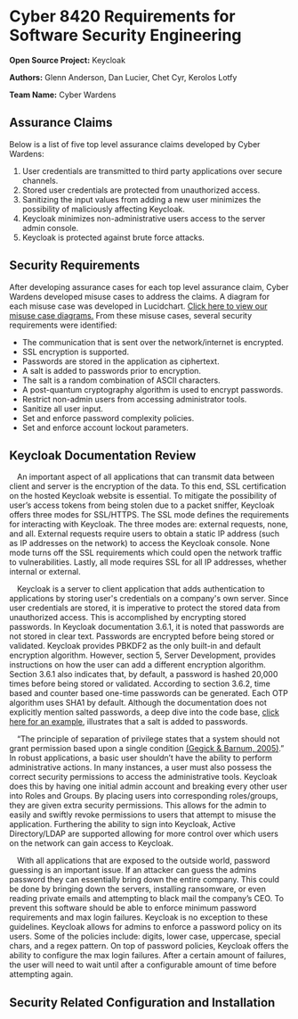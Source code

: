 **Cyber 8420 Requirements for Software Security Engineering**
=============================================================

**Open Source Project:** Keycloak

**Authors:** Glenn Anderson, Dan Lucier, Chet Cyr, Kerolos Lotfy

**Team Name:** Cyber Wardens


Assurance Claims
----------------
Below is a list of five top level assurance claims developed by Cyber Wardens:

1. User credentials are transmitted to third party applications over secure channels.
2. Stored user credentials are protected from unauthorized access.
3. Sanitizing the input values from adding a new user minimizes the possibility of maliciously affecting Keycloak.
4. Keycloak minimizes non-administrative users access to the server admin console.
5. Keycloak is protected against brute force attacks.

Security Requirements
---------------------
After developing assurance cases for each top level assurance claim, Cyber Wardens developed misuse cases to address the claims. A diagram for each misuse case was developed in Lucidchart. <a href="https://www.lucidchart.com/invitations/accept/8f828c56-45d6-4af2-81cc-23e43b10af5a">Click here to view our misuse case diagrams.</a> From these misuse cases, several security requirements were identified:

<ul>
  <li>The communication that is sent over the network/internet is encrypted.</li>
  <li>SSL encryption is supported.</li>
  <li>Passwords are stored in the application as ciphertext.</li>
  <li>A salt is added to passwords prior to encryption.</li>
  <li>The salt is a random combination of ASCII characters.</li>
  <li>A post-quantum cryptography algorithm is used to encrypt passwords.</li>
  <li>Restrict non-admin users from accessing administrator tools.</li>
  <li>Sanitize all user input.</li>
  <li>Set and enforce password complexity policies.</li>
  <li>Set and enforce account lockout parameters.</li>
</ul>

Keycloak Documentation Review
-----------------------------

&emsp;An important aspect of all applications that can transmit data between client and server is the encryption of the data. To this end, SSL certification on the hosted Keycloak website is essential. To mitigate the possibility of user’s access tokens from being stolen due to a packet sniffer, Keycloak offers three modes for SSL/HTTPS. The SSL mode defines the requirements for interacting with Keycloak. The three modes are: external requests, none, and all. External requests require users to obtain a static IP address (such as IP addresses on the network) to access the Keycloak console. None mode turns off the SSL requirements which could open the network traffic to vulnerabilities. Lastly, all mode requires SSL for all IP addresses, whether internal or external.

&emsp;Keycloak is a server to client application that adds authentication to applications by storing user's credentials on a company's own server. Since user credentials are stored, it is imperative to protect the stored data from unauthorized access. This is accomplished by encrypting stored passwords. In Keycloak documentation 3.6.1, it is noted that passwords are not stored in clear text. Passwords are encrypted before being stored or validated. Keycloak provides PBKDF2 as the only built-in and default encryption algorithm. However, section 5, Server Development, provides instructions on how the user can add a different encryption algorithm. Section 3.6.1 also indicates that, by default, a password is hashed 20,000 times before being stored or validated. According to section 3.6.2, time based and counter based one-time passwords can be generated. Each OTP algorithm uses SHA1 by default. Although the documentation does not explicitly mention salted passwords, a deep dive into the code base, <a href="https://github.com/keycloak/keycloak/blob/a89dbabc921d841dc943ac3a33886396bb13781b/server-spi/src/main/java/org/keycloak/credential/hash/Pbkdf2PasswordHashProvider.java">click here for an example</a>, illustrates that a salt is added to passwords.

&emsp;“The principle of separation of privilege states that a system should not grant permission based upon a single condition <a href="https://www.us-cert.gov/bsi/articles/knowledge/principles/separation-of-privilege">(Gegick & Barnum, 2005)</a>.” In robust applications, a basic user shouldn’t have the ability to perform administrative actions. In many instances, a user must also possess the correct security permissions to access the administrative tools. Keycloak does this by having one initial admin account and breaking every other user into Roles and Groups. By placing users into corresponding roles/groups, they are given extra security permissions. This allows for the admin to easily and swiftly revoke permissions to users that attempt to misuse the application. Furthering the ability to sign into Keycloak, Active Directory/LDAP are supported allowing for more control over which users on the network can gain access to Keycloak.

&emsp;With all applications that are exposed to the outside world, password guessing is an important issue. If an attacker can guess the admins password they can essentially bring down the entire company. This could be done by bringing down the servers, installing ransomware, or even reading private emails and attempting to black mail the company’s CEO. To prevent this software should be able to enforce minimum password requirements and max login failures. Keycloak is no exception to these guidelines. Keycloak allows for admins to enforce a password policy on its users. Some of the policies include: digits, lower case, uppercase, special chars, and a regex pattern. On top of password policies, Keycloak offers the ability to configure the max login failures. After a certain amount of failures, the user will need to wait until after a configurable amount of time before attempting again. 

Security Related Configuration and Installation
-----------------------------
